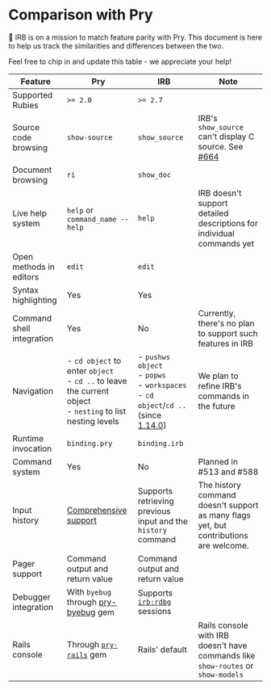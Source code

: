 # Comparison with Pry

👋 IRB is on a mission to match feature parity with Pry. This document is here to help us track the similarities and differences between the two.

Feel free to chip in and update this table - we appreciate your help!

| Feature                   | Pry                                                                                                                  | IRB                                                                                                                                                    | Note                                                                                           |
| ------------------------- | -------------------------------------------------------------------------------------------------------------------- | ------------------------------------------------------------------------------------------------------------------------------------------------------ | ---------------------------------------------------------------------------------------------- |
| Supported Rubies          | `>= 2.0`                                                                                                             | `>= 2.7`                                                                                                                                               |                                                                                                |
| Source code browsing      | `show-source`                                                                                                        | `show_source`                                                                                                                                          | IRB's `show_source` can't display C source. See [#664](https://github.com/ruby/irb/issues/664) |
| Document browsing         | `ri`                                                                                                                 | `show_doc`                                                                                                                                             |                                                                                                |
| Live help system          | `help` or `command_name --help`                                                                                      | `help`                                                                                                                                                 | IRB doesn't support detailed descriptions for individual commands yet                          |
| Open methods in editors   | `edit`                                                                                                               | `edit`                                                                                                                                                 |                                                                                                |
| Syntax highlighting       | Yes                                                                                                                  | Yes                                                                                                                                                    |                                                                                                |
| Command shell integration | Yes                                                                                                                  | No                                                                                                                                                     | Currently, there's no plan to support such features in IRB                                     |
| Navigation                | - `cd object` to enter `object` <br/> - `cd ..` to leave the current object <br/> - `nesting` to list nesting levels | - `pushws object` <br/> - `popws` <br/> - `workspaces` <br /> - `cd object`/`cd ..` (since [1.14.0](https://github.com/ruby/irb/releases/tag/v1.14.0)) | We plan to refine IRB's commands in the future                                                 |
| Runtime invocation        | `binding.pry`                                                                                                        | `binding.irb`                                                                                                                                          |                                                                                                |
| Command system            | Yes                                                                                                                  | No                                                                                                                                                     | Planned in #513 and #588                                                                       |
| Input history             | [Comprehensive support](https://github.com/pry/pry/wiki/History)                                                     | Supports retrieving previous input and the `history` command                                                                                           | The history command doesn't support as many flags yet, but contributions are welcome.          |
| Pager support             | Command output and return value                                                                                      | Command output and return value                                                                                                                        |                                                                                                |
| Debugger integration      | With `byebug` through [pry-byebug](https://github.com/deivid-rodriguez/pry-byebug) gem                               | Supports [`irb:rdbg`](https://github.com/ruby/irb#debugging-with-irb) sessions                                                                         |                                                                                                |
| Rails console             | Through [`pry-rails`](https://github.com/pry/pry-rails) gem                                                          | Rails' default                                                                                                                                         | Rails console with IRB doesn't have commands like `show-routes` or `show-models`               |
